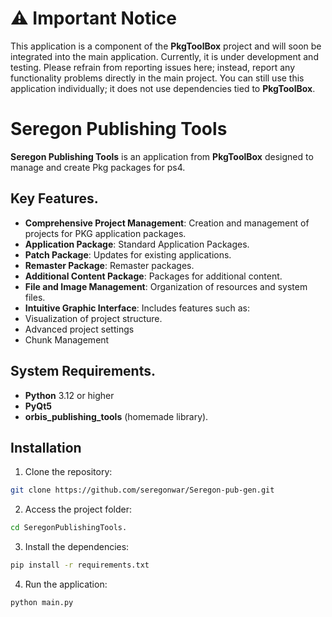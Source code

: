 # ⚠️ Important Notice

This application is a component of the **PkgToolBox** project and will soon be integrated into the main application. Currently, it is under development and testing. Please refrain from reporting issues here; instead, report any functionality problems directly in the main project. You can still use this application individually; it does not use dependencies tied to **PkgToolBox**.


# Seregon Publishing Tools

**Seregon Publishing Tools** is an application from **PkgToolBox** designed to manage and create Pkg packages for ps4.

## Key Features.

- **Comprehensive Project Management**: Creation and management of projects for PKG application packages.
- **Application Package**: Standard Application Packages.
- **Patch Package**: Updates for existing applications.
- **Remaster Package**: Remaster packages.
- **Additional Content Package**: Packages for additional content.
- **File and Image Management**: Organization of resources and system files.
- **Intuitive Graphic Interface**: Includes features such as:
- Visualization of project structure.
- Advanced project settings
- Chunk Management

## System Requirements.

- **Python** 3.12 or higher
- **PyQt5**
- **orbis_publishing_tools** (homemade library).

## Installation

1. Clone the repository:
```bash
git clone https://github.com/seregonwar/Seregon-pub-gen.git
```
2. Access the project folder:
```bash
cd SeregonPublishingTools.
```
3. Install the dependencies:
```bash
pip install -r requirements.txt
```

4. Run the application:
```bash
python main.py
```
